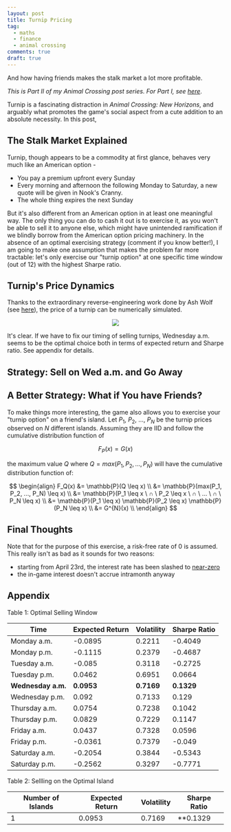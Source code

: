 ```yaml
---
layout: post
title: Turnip Pricing
tag:
  - maths
  - finance
  - animal crossing
comments: true
draft: true
---
```


And how having friends makes the stalk market a lot more profitable.

_This is Part II of my Animal Crossing post series. For Part I, see [here](/Where-is-My-Island/)_.

Turnip is a fascinating distraction in _Animal Crossing: New Horizons_, and arguably what promotes the game's social aspect from a cute addition to an absolute necessity. In this post, 

## The Stalk Market Explained
Turnip, though appears to be a commodity at first glance, behaves very much like an American option -
* You pay a premium upfront every Sunday
* Every morning and afternoon the following Monday to Saturday, a new quote will be given in Nook's Cranny.
* The whole thing expires the next Sunday

But it's also different from an American option in at least one meaningful way. The only thing you can do to cash it out is to exercise it, as you won't be able to sell it to anyone else, which might have unintended ramification if we blindly borrow from the American option pricing machinery. In the absence of an optimal exercising strategy (comment if you know better!), I am going to make one assumption that makes the problem far more tractable: let's only exercise our "turnip option" at one specific time window (out of 12) with the highest Sharpe ratio.

## Turnip's Price Dynamics
Thanks to the extraordinary reverse-engineering work done by Ash Wolf (see [here](https://gist.github.com/Treeki/85be14d297c80c8b3c0a76375743325b)), the price of a turnip can be numerically simulated.

<div align="center">
  <img src="https://shawenyao.github.io/R/output/animal_crossing/turnip_price.png" />
</div>

It's clear. If we have to fix our timing of selling turnips, Wednesday a.m. seems to be the optimal choice both in terms of expected return and Sharpe ratio. See appendix for details.

## Strategy: Sell on Wed a.m. and Go Away




## A Better Strategy: What if You have Friends?
To make things more interesting, the game also allows you to exercise your "turnip option" on a friend's island. Let $P_1$, $P_2$, ..., $P_N$ be the turnip prices observed on $N$ different islands. Assuming they are IID and follow the cumulative distribution function of

$$
F_P(x) = G(x)
$$

the maximum value $Q$ where $Q = max(P_1, P_2, ..., P_N)$ will have the cumulative distribution function of:

$$
\begin{align}
F_Q(x) 
&= \mathbb{P}(Q \leq x) \\
&= \mathbb{P}(max(P_1, P_2, ..., P_N) \leq x) \\
&= \mathbb{P}(P_1 \leq x \ ∩ \ P_2 \leq x \ ∩ \ ... \ ∩ \ P_N \leq x) \\
&= \mathbb{P}(P_1 \leq x) \mathbb{P}(P_2 \leq x) \mathbb{P}(P_N \leq x) \\
&= G^{N}(x) \\
\end{align}
$$



## Final Thoughts
Note that for the purpose of this exercise, a risk-free rate of 0 is assumed. This really isn't as bad as it sounds for two reasons:
* starting from April 23rd, the interest rate has been slashed to [near-zero](https://kotaku.com/nintendo-slashes-interest-rates-in-animal-crossing-new-1843019628)
* the in-game interest doesn't accrue intramonth anyway

## Appendix

Table 1: Optimal Selling Window

| Time | Expected Return | Volatility | Sharpe Ratio |
|---|---|---|---|
| Monday a.m. | -0.0895 | 0.2211 | -0.4049 |
| Monday p.m. | -0.1115 | 0.2379 | -0.4687 |
| Tuesday a.m. | -0.085 | 0.3118 | -0.2725 |
| Tuesday p.m. | 0.0462 | 0.6951 | 0.0664 |
| **Wednesday a.m.** | **0.0953** | **0.7169** | **0.1329** |
| Wednesday p.m. | 0.092 | 0.7133 | 0.129 |
| Thursday a.m. | 0.0754 | 0.7238 | 0.1042 |
| Thursday p.m. | 0.0829 | 0.7229 | 0.1147 |
| Friday a.m. | 0.0437 | 0.7328 | 0.0596 |
| Friday p.m. | -0.0361 | 0.7379 | -0.049 |
| Saturday a.m. | -0.2054 | 0.3844 | -0.5343 |
| Saturday p.m. | -0.2562 | 0.3297 | -0.7771 |

Table 2: Sellling on the Optimal Island

| Number of Islands | Expected Return | Volatility | Sharpe Ratio |
|---|---|---|---|
| 1 | 0.0953 | 0.7169 | **0.1329 |
